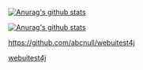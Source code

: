 [![Anurag's github stats](https://github-readme-stats.vercel.app/api?username=abcnull&theme=radical)](https://github.com/anuraghazra/github-readme-stats)

[![Anurag's github stats](https://github.com/abcnull/webuitest4j?username=abcnull&repository=webuitest4j&theme=radical)](https://github.com/abcnull/webuitest4j)


https://github.com/abcnull/webuitest4j


[webuitest4j](https://github.com/abcnull/webuitest4j)




